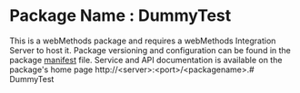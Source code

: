 # Package Name : DummyTest
This is a webMethods package and requires a webMethods Integration Server to host it. Package versioning and configuration can be found in the package [manifest](./DummyTest/manifest.v3) file. Service and API documentation is available on the package's home page http://&lt;server&gt;:&lt;port&gt;/&lt;packagename>.#   D u m m y T e s t  
 